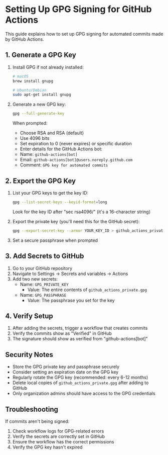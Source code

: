 # Setting Up GPG Signing for GitHub Actions

This guide explains how to set up GPG signing for automated commits made by GitHub Actions.

## 1. Generate a GPG Key

1. Install GPG if not already installed:
   ```bash
   # macOS
   brew install gnupg
   
   # Ubuntu/Debian
   sudo apt-get install gnupg
   ```

2. Generate a new GPG key:
   ```bash
   gpg --full-generate-key
   ```
   
   When prompted:
   - Choose RSA and RSA (default)
   - Use 4096 bits
   - Set expiration to 0 (never expires) or specific duration
   - Enter details for the GitHub Actions bot:
    - Name: `github-actions[bot]`
    - Email: `github-actions[bot]@users.noreply.github.com`
    - Comment: `GPG key for automated commits`

## 2. Export the GPG Key

1. List your GPG keys to get the key ID:
   ```bash
   gpg --list-secret-keys --keyid-format=long
   ```
   Look for the key ID after "sec rsa4096/" (it's a 16-character string)

2. Export the private key (you'll need this for the GitHub secret):
   ```bash
   gpg --export-secret-key --armor YOUR_KEY_ID > github_actions_private.gpg
   ```

3. Set a secure passphrase when prompted

## 3. Add Secrets to GitHub

1. Go to your GitHub repository
2. Navigate to Settings → Secrets and variables → Actions
3. Add two new secrets:
   - Name: `GPG_PRIVATE_KEY`
     - Value: The entire contents of `github_actions_private.gpg`
   - Name: `GPG_PASSPHRASE`
     - Value: The passphrase you set for the key

## 4. Verify Setup

1. After adding the secrets, trigger a workflow that creates commits
2. Verify the commits show as "Verified" in GitHub
3. The signature should show as verified from "github-actions[bot]"

## Security Notes

- Store the GPG private key and passphrase securely
- Consider setting an expiration date on the GPG key
- Regularly rotate the GPG key (recommended: every 6-12 months)
- Delete local copies of `github_actions_private.gpg` after adding to GitHub
- Only organization admins should have access to the GPG credentials

## Troubleshooting

If commits aren't being signed:

1. Check workflow logs for GPG-related errors
2. Verify the secrets are correctly set in GitHub
3. Ensure the workflow has the correct permissions
4. Verify the GPG key hasn't expired
